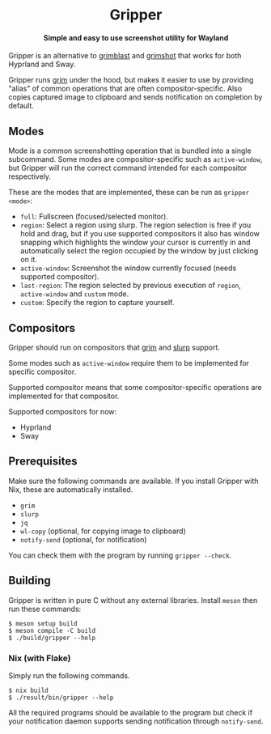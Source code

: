 <h1 align="center">Gripper</h1>

<h4 align="center">Simple and easy to use screenshot utility for Wayland</h4>

Gripper is an alternative to [grimblast](https://github.com/hyprwm/contrib/blob/main/grimblast) and
[grimshot](https://github.com/OctopusET/sway-contrib/blob/master/grimshot) that works for both
Hyprland and Sway.

Gripper runs [grim](https://sr.ht/~emersion/grim/) under the hood, but makes it easier to use by
providing "alias" of common operations that are often compositor-specific. Also copies captured
image to clipboard and sends notification on completion by default.

## Modes

Mode is a common screenshotting operation that is bundled into a single subcommand. Some modes are
compositor-specific such as `active-window`, but Gripper will run the correct command intended for
each compositor respectively.

These are the modes that are implemented, these can be run as `gripper <mode>`:

- `full`: Fullscreen (focused/selected monitor).
- `region`: Select a region using slurp. The region selection is free if you hold and drag, but if
  you use supported compositors it also has window snapping which highlights the window your cursor
  is currently in and automatically select the region occupied by the window by just clicking on it.
- `active-window`: Screenshot the window currently focused (needs supported compositor).
- `last-region`: The region selected by previous execution of `region`, `active-window` and `custom`
  mode.
- `custom`: Specify the region to capture yourself.

## Compositors

Gripper should run on compositors that [grim](https://sr.ht/~emersion/grim/) and
[slurp](https://github.com/emersion/slurp) support.

Some modes such as `active-window` require them to be implemented for specific compositor.

Supported compositor means that some compositor-specific operations are implemented for that
compositor.

Supported compositors for now:

- Hyprland
- Sway

## Prerequisites

Make sure the following commands are available. If you install Gripper with Nix, these are
automatically installed.

- `grim`
- `slurp`
- `jq`
- `wl-copy` (optional, for copying image to clipboard)
- `notify-send` (optional, for notification)

You can check them with the program by running `gripper --check`.

## Building

Gripper is written in pure C without any external libraries. Install `meson` then run these
commands:

```
$ meson setup build
$ meson compile -C build
$ ./build/gripper --help
```

### Nix (with Flake)

Simply run the following commands.

```
$ nix build
$ ./result/bin/gripper --help
```

All the required programs should be available to the program but check if your notification daemon
supports sending notification through `notify-send`.
